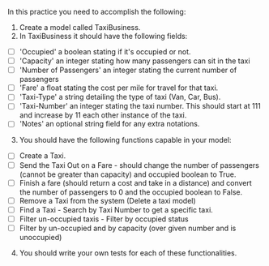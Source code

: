 In this practice you need to accomplish the following:

1. Create a model called TaxiBusiness.
2. In TaxiBusiness it should have the following fields:

- [ ] 'Occupied' a boolean stating if it's occupied or not.
- [ ] 'Capacity' an integer stating how many passengers can sit in the taxi
- [ ] 'Number of Passengers' an integer stating the current number of passengers
- [ ] 'Fare' a float stating the cost per mile for travel for that taxi.
- [ ] 'Taxi-Type' a string detailing the type of taxi (Van, Car, Bus).
- [ ] 'Taxi-Number' an integer stating the taxi number. This should start at 111 and increase by 11 each other instance of the taxi.
- [ ] 'Notes' an optional string field for any extra notations.

3. You should have the following functions capable in your model:

- [ ] Create a Taxi.
- [ ] Send the Taxi Out on a Fare - should change the number of passengers (cannot be greater than capacity) and occupied boolean to True.
- [ ] Finish a fare (should return a cost and take in a distance) and convert the number of passengers to 0 and the occupied boolean to False.
- [ ] Remove a Taxi from the system (Delete a taxi model)
- [ ] Find a Taxi - Search by Taxi Number to get a specific taxi.
- [ ] Filter un-occupied taxis - Filter by occupied status
- [ ] Filter by un-occupied and by capacity (over given number and is unoccupied)

4. You should write your own tests for each of these functionalities.
